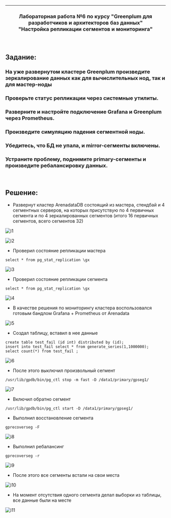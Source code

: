 | **<br/>Лабораторная работа №6 по курсу "Greenplum для разработчиков и архитекторов баз данных"<br/>"Настройка репликации сегментов и мониторинга"<br/>**|
|---|

<br/>

## Задание:
### На уже развернутом кластере Greenplum произведите зеркалирование данных как для вычислительных нод, так и для мастер-ноды
### Проверьте статус репликации через системные утилиты.
### Разверните и настройте подключение Grafana и Greenplum через Prometheus.
### Произведите симуляцию падения сегментной ноды.
### Убедитесь, что БД не упала, и mirror-сегменты включены.
### Устраните проблему, поднимите primary-сегменты и произведите ребалансировку данных.


<br/>

## Решение:
* Развернут кластер ArenadataDB состоящий из мастера, стендбай и 4 сегментных серверов, на которых присутствую по 4 первичных сегмента и по 4 зеркалированных сегментов (итого 16 первичных сегментов, всего сегментов 32)

![i1](image/lab06_01.jpg)

![i2](image/lab06_02.jpg) 

* Проверил состояние репликации мастера
```
select * from pg_stat_replication \gx
```

![i3](image/lab06_03.jpg) 

* Проверил состояние репликации сегмента
```
select * from pg_stat_replication \gx
```

![i4](image/lab06_04.jpg) 

* В качестве решения по мониторингу кластера воспользовался готовым бандлом Grafana + Prometheus от Arenadata

![i5](image/lab06_05.jpg) 

* Создал таблицу, вставил в нее данные
```
create table test_fail (id int) distributed by (id);
insert into test_fail select * from generate_series(1,1000000);
select count(*) from test_fail ;
```

![i6](image/lab06_06.jpg) 

* После этого выключил произвольный сегмент
```
/usr/lib/gpdb/bin/pg_ctl stop -m fast -D /data1/primary/gpseg1/
```

![i7](image/lab06_07.jpg) 

* Включил обратно сегмент
```
/usr/lib/gpdb/bin/pg_ctl start -D /data1/primary/gpseg1/
```

* Выполнил восстановление сегмента 
```
gprecoverseg -F
```

![i8](image/lab06_08.jpg)

* Выполнил ребалансинг
```
gprecoverseg -r
```

![i9](image/lab06_09.jpg) 

* После этого все сегменты встали на свои места

![i10](image/lab06_10.jpg) 

* На момент отсутствия одного сегмента делал выборки из таблицы, все данные были на месте

![i11](image/lab06_11.jpg) 
